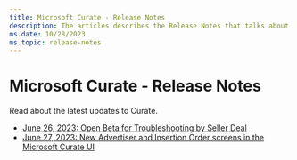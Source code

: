 ```yaml
---
title: Microsoft Curate - Release Notes
description: The articles describes the Release Notes that talks about the latest updates. The Release Note was published in June (26th and 27th), 2023 for Curate.
ms.date: 10/28/2023
ms.topic: release-notes
---
```


# Microsoft Curate - Release Notes

Read about the latest updates to Curate.

- [June 26, 2023: Open Beta for Troubleshooting by Seller Deal](release-notes-curate-20230626.md)
- [June 27, 2023: New Advertiser and Insertion Order screens in the Microsoft Curate UI](release-notes-curate-20230627.md)

